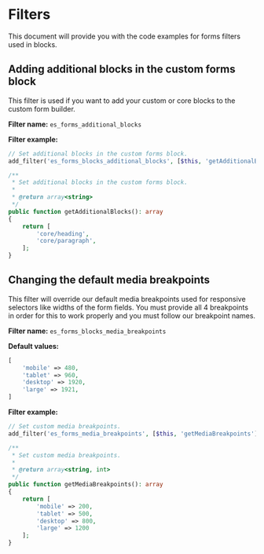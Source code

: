 # Filters
This document will provide you with the code examples for forms filters used in blocks.

## Adding additional blocks in the custom forms block
This filter is used if you want to add your custom or core blocks to the custom form builder.

**Filter name:**
`es_forms_additional_blocks`

**Filter example:**
```php
// Set additional blocks in the custom forms block.
add_filter('es_forms_blocks_additional_blocks', [$this, 'getAdditionalBlocks']);

/**
 * Set additional blocks in the custom forms block.
 *
 * @return array<string>
 */
public function getAdditionalBlocks(): array
{
	return [
		'core/heading',
		'core/paragraph',
	];
}
```

## Changing the default media breakpoints
This filter will override our default media breakpoints used for responsive selectors like widths of the form fields. You must provide all 4 breakpoints in order for this to work properly and you must follow our breakpoint names.

**Filter name:**
`es_forms_blocks_media_breakpoints`

**Default values:**
```php
[
	'mobile' => 480,
	'tablet' => 960,
	'desktop' => 1920,
	'large' => 1921,
]
```

**Filter example:**
```php
// Set custom media breakpoints.
add_filter('es_forms_media_breakpoints', [$this, 'getMediaBreakpoints']);

/**
 * Set custom media breakpoints.
 *
 * @return array<string, int>
 */
public function getMediaBreakpoints(): array
{
	return [
		'mobile' => 200,
		'tablet' => 500,
		'desktop' => 800,
		'large' => 1200
	];
}
```
